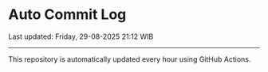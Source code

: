# Auto Commit Log

Last updated: Friday, 29-08-2025 21:12 WIB

---

This repository is automatically updated every hour using GitHub Actions.
